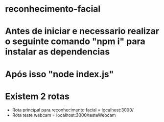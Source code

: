 # reconhecimento-facial

# Antes de iniciar e necessario realizar o seguinte comando "npm i" para instalar as dependencias
# Após isso "node index.js"
# Existem 2 rotas
  - Rota principal para reconhecimento facial = localhost:3000/
  - Rota teste webcam = localhost:3000/testeWebcam
